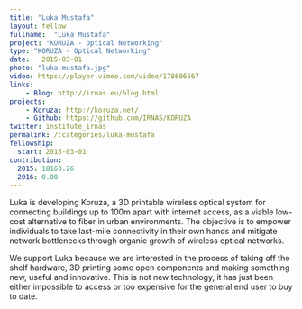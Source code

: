 ```yaml
---
title: "Luka Mustafa"
layout: fellow
fullname:  "Luka Mustafa"
project: "KORUZA - Optical Networking"
type: "KORUZA - Optical Networking"
date:   2015-03-01
photo: "luka-mustafa.jpg"
video: https://player.vimeo.com/video/178606567
links:
    - Blog: http://irnas.eu/blog.html
projects:
    - Koruza: http://koruza.net/
    - Github: https://github.com/IRNAS/KORUZA
twitter: institute_irnas
permalink: /:categories/luka-mustafa
fellowship:
  start: 2015-03-01
contribution:
  2015: 18163.26
  2016: 0.00
---
```


Luka is developing Koruza, a 3D printable wireless optical system for connecting buildings up to 100m apart with internet access, as a viable low-cost alternative to fiber in urban environments. The objective is to empower individuals to take last-mile connectivity in their own hands and mitigate network bottlenecks through organic growth of wireless optical networks.

We support Luka because we are interested in the process of taking off the shelf hardware, 3D printing some open components and making something new, useful and innovative. This is not new technology, it has just been either impossible to access or too expensive for the general end user to buy to date.

